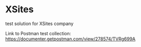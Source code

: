 # XSites
test solution for XSites company

Link to Postman test collection: https://documenter.getpostman.com/view/278574/TVRg699A
